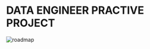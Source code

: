 ﻿# DATA ENGINEER PRACTIVE PROJECT
![roadmap](https://user-images.githubusercontent.com/24877237/236528910-3e1bf524-dea3-4ff9-a590-04a315317be9.png)
